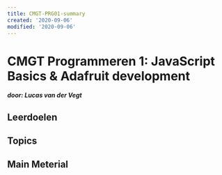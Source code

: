 ```yaml
---
title: CMGT-PRG01-summary
created: '2020-09-06'
modified: '2020-09-06'
---
```


# CMGT Programmeren 1: JavaScript Basics & Adafruit development

_**door: Lucas van der Vegt**_

## Leerdoelen

## Topics

## Main Meterial